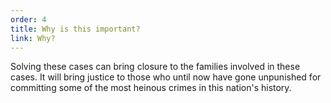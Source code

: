 ```yaml
---
order: 4
title: Why is this important?
link: Why?
---
```

Solving these cases can bring closure to the families involved in these cases. It will bring justice to those who until now have gone unpunished for committing some of the most heinous crimes in this nation's history.
